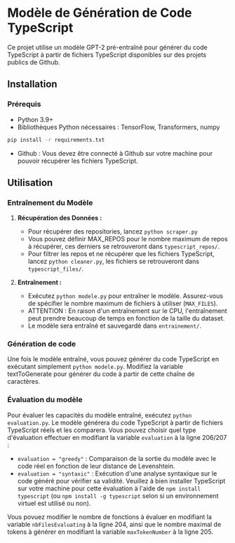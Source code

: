 # Modèle de Génération de Code TypeScript

Ce projet utilise un modèle GPT-2 pré-entraîné pour générer du code TypeScript à partir de fichiers TypeScript disponibles sur des projets publics de Github.

## Installation

### Prérequis

- Python 3.9+
- Bibliothèques Python nécessaires : TensorFlow, Transformers, numpy

```bash
pip install -r requirements.txt
```
- Github : Vous devez être connecté à Github sur votre machine pour pouvoir récupérer les fichiers TypeScript.

## Utilisation

### Entraînement du Modèle

1. **Récupération des Données :**
   - Pour récupérer des repositories, lancez `python scraper.py`
   - Vous pouvez définir MAX_REPOS pour le nombre maximum de repos à récupérer, ces derniers se retrouveront dans `typescript_repos/`.
   - Pour filtrer les repos et ne récupérer que les fichiers TypeScript, lancez `python cleaner.py`, les fichiers se retrouveront dans `typescript_files/`.

2. **Entraînement :**
   - Exécutez `python modele.py` pour entraîner le modèle. Assurez-vous de spécifier le nombre maximum de fichiers à utiliser (`MAX_FILES`).
   - ATTENTION : En raison d'un entraînement sur le CPU, l'entraînement peut prendre beaucoup de temps en fonction de la taille du dataset.
   - Le modèle sera entraîné et sauvegardé dans `entrainement/`.

### Génération de code

Une fois le modèle entraîné, vous pouvez générer du code TypeScript en exécutant simplement `python modele.py`. Modifiez la variable textToGenerate pour générer du code à partir de cette chaîne de caractères.

### Évaluation du modèle

Pour évaluer les capacités du modèle entraîné, exécutez `python evaluation.py`. Le modèle générera du code TypeScript à partir de fichiers TypeScript réels et les comparera. Vous pouvez choisir quel type d'évaluation effectuer en modifiant la variable `evaluation` à la ligne 206/207 :
- `evaluation = "greedy"` : Comparaison de la sortie du modèle avec le code réel en fonction de leur distance de Levenshtein.
- `evaluation = "syntaxic"` : Exécution d'une analyse syntaxique sur le code généré pour vérifier sa validité. Veuillez à bien installer TypeScript sur votre machine pour cette évaluation à l'aide de `npm install typescript` (ou `npm install -g typescript` selon si un environnement virtuel est utilisé ou non).

Vous povuez modifier le nombre de fonctions à évaluer en modifiant la variable `nbFilesEvaluating` à la ligne 204, ainsi que le nombre maximal de tokens à générer en modifiant la variable `maxTokenNumber` à la ligne 205.